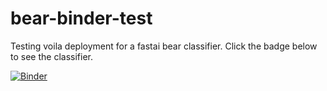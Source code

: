 # bear-binder-test
Testing voila deployment for a fastai bear classifier. Click the badge below to see the classifier.

[![Binder](https://mybinder.org/badge_logo.svg)](https://mybinder.org/v2/gh/RWDavid/bear-binder-test/HEAD?urlpath=%2Fvoila%2Frender%2Fbear_classifier.ipynb)
